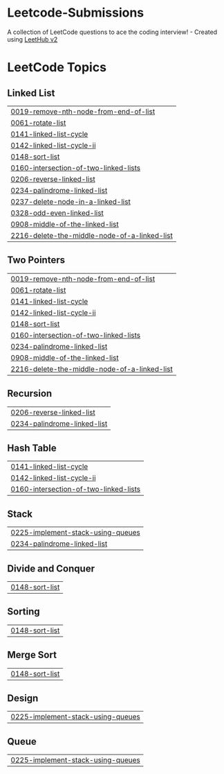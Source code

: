 # Leetcode-Submissions
A collection of LeetCode questions to ace the coding interview! - Created using [LeetHub v2](https://github.com/arunbhardwaj/LeetHub-2.0)

<!---LeetCode Topics Start-->
# LeetCode Topics
## Linked List
|  |
| ------- |
| [0019-remove-nth-node-from-end-of-list](https://github.com/Rohit-2710/Leetcode-Submissions/tree/master/0019-remove-nth-node-from-end-of-list) |
| [0061-rotate-list](https://github.com/Rohit-2710/Leetcode-Submissions/tree/master/0061-rotate-list) |
| [0141-linked-list-cycle](https://github.com/Rohit-2710/Leetcode-Submissions/tree/master/0141-linked-list-cycle) |
| [0142-linked-list-cycle-ii](https://github.com/Rohit-2710/Leetcode-Submissions/tree/master/0142-linked-list-cycle-ii) |
| [0148-sort-list](https://github.com/Rohit-2710/Leetcode-Submissions/tree/master/0148-sort-list) |
| [0160-intersection-of-two-linked-lists](https://github.com/Rohit-2710/Leetcode-Submissions/tree/master/0160-intersection-of-two-linked-lists) |
| [0206-reverse-linked-list](https://github.com/Rohit-2710/Leetcode-Submissions/tree/master/0206-reverse-linked-list) |
| [0234-palindrome-linked-list](https://github.com/Rohit-2710/Leetcode-Submissions/tree/master/0234-palindrome-linked-list) |
| [0237-delete-node-in-a-linked-list](https://github.com/Rohit-2710/Leetcode-Submissions/tree/master/0237-delete-node-in-a-linked-list) |
| [0328-odd-even-linked-list](https://github.com/Rohit-2710/Leetcode-Submissions/tree/master/0328-odd-even-linked-list) |
| [0908-middle-of-the-linked-list](https://github.com/Rohit-2710/Leetcode-Submissions/tree/master/0908-middle-of-the-linked-list) |
| [2216-delete-the-middle-node-of-a-linked-list](https://github.com/Rohit-2710/Leetcode-Submissions/tree/master/2216-delete-the-middle-node-of-a-linked-list) |
## Two Pointers
|  |
| ------- |
| [0019-remove-nth-node-from-end-of-list](https://github.com/Rohit-2710/Leetcode-Submissions/tree/master/0019-remove-nth-node-from-end-of-list) |
| [0061-rotate-list](https://github.com/Rohit-2710/Leetcode-Submissions/tree/master/0061-rotate-list) |
| [0141-linked-list-cycle](https://github.com/Rohit-2710/Leetcode-Submissions/tree/master/0141-linked-list-cycle) |
| [0142-linked-list-cycle-ii](https://github.com/Rohit-2710/Leetcode-Submissions/tree/master/0142-linked-list-cycle-ii) |
| [0148-sort-list](https://github.com/Rohit-2710/Leetcode-Submissions/tree/master/0148-sort-list) |
| [0160-intersection-of-two-linked-lists](https://github.com/Rohit-2710/Leetcode-Submissions/tree/master/0160-intersection-of-two-linked-lists) |
| [0234-palindrome-linked-list](https://github.com/Rohit-2710/Leetcode-Submissions/tree/master/0234-palindrome-linked-list) |
| [0908-middle-of-the-linked-list](https://github.com/Rohit-2710/Leetcode-Submissions/tree/master/0908-middle-of-the-linked-list) |
| [2216-delete-the-middle-node-of-a-linked-list](https://github.com/Rohit-2710/Leetcode-Submissions/tree/master/2216-delete-the-middle-node-of-a-linked-list) |
## Recursion
|  |
| ------- |
| [0206-reverse-linked-list](https://github.com/Rohit-2710/Leetcode-Submissions/tree/master/0206-reverse-linked-list) |
| [0234-palindrome-linked-list](https://github.com/Rohit-2710/Leetcode-Submissions/tree/master/0234-palindrome-linked-list) |
## Hash Table
|  |
| ------- |
| [0141-linked-list-cycle](https://github.com/Rohit-2710/Leetcode-Submissions/tree/master/0141-linked-list-cycle) |
| [0142-linked-list-cycle-ii](https://github.com/Rohit-2710/Leetcode-Submissions/tree/master/0142-linked-list-cycle-ii) |
| [0160-intersection-of-two-linked-lists](https://github.com/Rohit-2710/Leetcode-Submissions/tree/master/0160-intersection-of-two-linked-lists) |
## Stack
|  |
| ------- |
| [0225-implement-stack-using-queues](https://github.com/Rohit-2710/Leetcode-Submissions/tree/master/0225-implement-stack-using-queues) |
| [0234-palindrome-linked-list](https://github.com/Rohit-2710/Leetcode-Submissions/tree/master/0234-palindrome-linked-list) |
## Divide and Conquer
|  |
| ------- |
| [0148-sort-list](https://github.com/Rohit-2710/Leetcode-Submissions/tree/master/0148-sort-list) |
## Sorting
|  |
| ------- |
| [0148-sort-list](https://github.com/Rohit-2710/Leetcode-Submissions/tree/master/0148-sort-list) |
## Merge Sort
|  |
| ------- |
| [0148-sort-list](https://github.com/Rohit-2710/Leetcode-Submissions/tree/master/0148-sort-list) |
## Design
|  |
| ------- |
| [0225-implement-stack-using-queues](https://github.com/Rohit-2710/Leetcode-Submissions/tree/master/0225-implement-stack-using-queues) |
## Queue
|  |
| ------- |
| [0225-implement-stack-using-queues](https://github.com/Rohit-2710/Leetcode-Submissions/tree/master/0225-implement-stack-using-queues) |
<!---LeetCode Topics End-->